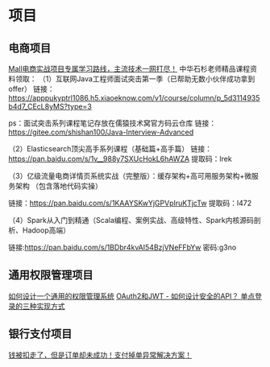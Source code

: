 # 项目

## 电商项目
[Mall电商实战项目专属学习路线，主流技术一网打尽！](https://mp.weixin.qq.com/s/msD98uP8_B_Mb7L-nKbg6w)
中华石杉老师精品课程资料领取：
（1）互联网Java工程师面试突击第一季（已帮助无数小伙伴成功拿到offer）
链接：https://apppukyptrl1086.h5.xiaoeknow.com/v1/course/column/p_5d3114935b4d7_CEcL8yMS?type=3

ps：面试突击系列课程笔记存放在儒猿技术窝官方码云仓库
链接：https://gitee.com/shishan100/Java-Interview-Advanced

（2）Elasticsearch顶尖高手系列课程（基础篇+高手篇）
链接：https://pan.baidu.com/s/1v__988y7SXUcHokL6hAWZA
提取码：lrek

（3）亿级流量电商详情页系统实战（完整版）：缓存架构+高可用服务架构+微服务架构
（包含落地代码实操）

链接：https://pan.baidu.com/s/1KAAYSKwYjGPVpIruKTjcTw
提取码：l472

（4）Spark从入门到精通（Scala编程、案例实战、高级特性、Spark内核源码剖析、Hadoop高端）

链接:https://pan.baidu.com/s/1BDbr4kvAI54BzjVNeFFbYw  密码:g3no

## 通用权限管理项目
[如何设计一个通用的权限管理系统](https://mp.weixin.qq.com/s/xBSoBBqRyUMsSc9fdlNZXg)
[OAuth2和JWT - 如何设计安全的API？ ](https://mp.weixin.qq.com/s/0qE-B9kUXZ-yUsvw70Vdvg)
[单点登录的三种实现方式 ](https://mp.weixin.qq.com/s/-n9tfheEkMiKK7kzpJGCHQ)
## 银行支付项目
[钱被扣走了，但是订单却未成功！支付掉单异常解决方案！](https://mp.weixin.qq.com/s/ubdu3PYYQRGF4BBUdkiMkw)